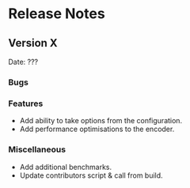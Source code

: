 # Release Notes

## Version X

Date: ???

### Bugs

### Features

* Add ability to take options from the configuration.
* Add performance optimisations to the encoder.

### Miscellaneous

* Add additional benchmarks.
* Update contributors script & call from build.

